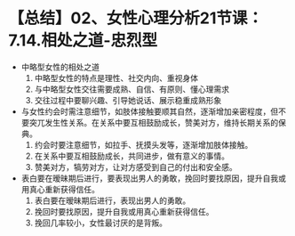 # 【总结】02、女性心理分析21节课：7.14.相处之道-忠烈型

-   中略型女性的相处之道
    1.  中略型女性的特点是理性、社交内向、重视身体
    2.  与中略型女性交往需要成熟、自信、有原则、懂心理需求
    3.  交往过程中要聊兴趣、引导她说话、展示稳重成熟形象
-   与女性约会时需注意细节，如肢体接触要顺其自然，逐渐增加亲密程度，但不要突兀发生性关系。在关系中要互相鼓励成长，赞美对方，维持长期关系的保典。
    1.  约会时要注意细节，如拉手、抚摸头发等，逐渐增加肢体接触。
    2.  在关系中要互相鼓励成长，共同进步，做有意义的事情。
    3.  赞美对方，犒劳对方，让对方感受到自己的付出和安全感。
-   表白要在暧昧期后进行，要表现出男人的勇敢，挽回时要找原因，提升自我或用真心重新获得信任。
    1.  表白要在暧昧期后进行，表现出男人的勇敢。
    2.  挽回时要找原因，提升自我或用真心重新获得信任。
    3.  挽回几率较小，女性最讨厌的是背叛。